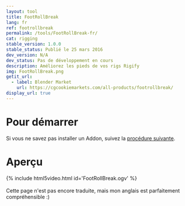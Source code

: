 ```yaml
---
layout: tool
title: FootRollBreak
lang: fr
ref: footrollbreak
permalink: /tools/FootRollBreak-fr/
cat: rigging
stable_version: 1.0.0
stable_status: Publié le 25 mars 2016
dev_version: N/A
dev_status: Pas de développement en cours
description: Améliorez les pieds de vos rigs Rigify
img: FootRollBreak.png
getit_url:
  - label: Blender Market
    url: https://cgcookiemarkets.com/all-products/footrollbreak/
display_url: true
---
```


# Pour démarrer
Si vous ne savez pas installer un Addon, suivez la [procédure suivante]({{site.base_url}}/AddonInstallation-fr/).  

# Aperçu

{% include html5video.html id='FootRollBreak.ogv' %}  
<br/>
Cette page n'est pas encore traduite, mais mon anglais est parfaitement compréhensible :)
